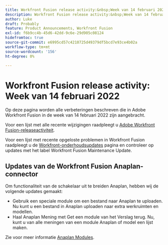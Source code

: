 ```yaml
---
title: Workfront Fusion release activity:&nbsp;Week van 14 februari 2022
description: Workfront Fusion release activity:&nbsp;Week van 14 februari 2022
author: Luke
draft: Probably
feature: Product Announcements, Workfront Fusion
exl-id: f6b9cc4b-45d6-42dd-9c6e-29d905c08124
hidefromtoc: true
source-git-commit: e6995cd57c4210725d49379df5bcd7e93ce4b02a
workflow-type: tm+mt
source-wordcount: '156'
ht-degree: 0%

---
```


# Workfront Fusion release activity: Week van 14 februari 2022

Op deze pagina worden alle verbeteringen beschreven die in Adobe Workfront Fusion in de week van 14 februari 2022 zijn aangebracht.

Voor een lijst met alle recente wijzigingen raadpleegt u [Adobe Workfront Fusion-releaseactiviteit](../../../product-announcements/product-releases/fusion-release-activity/fusion-release-activity.md).

Voor een lijst met recente opgeloste problemen in Workfront Fusion raadpleegt u de [Workfront-onderhoudsupdates](https://experienceleague.adobe.com/docs/workfront-known-issues/releases/current-updates.html) pagina en controleer op updates met het label Workfront Fusion Maintenance Update.

## Updates van de Workfront Fusion Anaplan-connector

Om functionaliteit van de schakelaar uit te breiden Anaplan, hebben wij de volgende updates gemaakt:

* Gebruik een speciale module om een bestand naar Anaplan te uploaden. Nu kunt u een bestand in Anaplan uploaden naar extra werkruimten en modellen.
* Haal Anaplan Mening met Get een module van het Verslag terug. Nu, kunt u van alle meningen van een module Anaplan of model een lijst maken.

Zie voor meer informatie [Anaplan Modules](../../../workfront-fusion/apps-and-their-modules/anaplan-modules.md).
